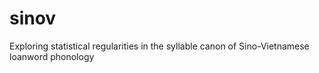 # sinov
Exploring statistical regularities in the syllable canon of Sino-Vietnamese loanword phonology
